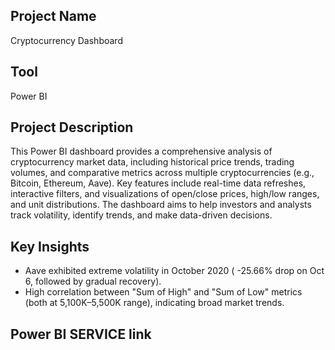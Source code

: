 ## Project Name
Cryptocurrency Dashboard
## Tool
Power BI

## Project Description
This Power BI dashboard provides a comprehensive analysis of cryptocurrency market data, including historical price trends, trading volumes, and comparative metrics across multiple cryptocurrencies (e.g., Bitcoin, Ethereum, Aave). Key features include real-time data refreshes, interactive filters, and visualizations of open/close prices, high/low ranges, and unit distributions. The dashboard aims to help investors and analysts track volatility, identify trends, and make data-driven decisions.  

## Key Insights 
* Aave exhibited extreme volatility in October 2020 ( -25.66% drop on Oct 6, followed by gradual recovery).  
* High correlation between "Sum of High" and "Sum of Low" metrics (both at 5,100K–5,500K range), indicating broad market trends.

## Power BI SERVICE link


